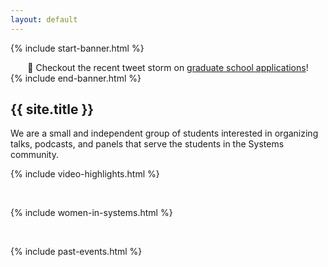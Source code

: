 ```yaml
---
layout: default
---
```


{% include start-banner.html %}
<center>
📢 Checkout the recent tweet storm on <a href="{{'/pages/events/grad-school-app.html' | relative_url}}">graduate school applications</a>!
</center>
{% include end-banner.html %}
<br>


## {{ site.title }}
We are a small and independent group of students interested in organizing talks,
podcasts, and panels that serve the students in the Systems community.

{% include video-highlights.html %}

<br>

{% include women-in-systems.html %}

<br>

{% include past-events.html %}

<script src="{{ '/assets/js/redir.js' | relative_url }}"></script>
